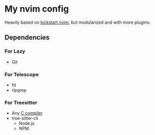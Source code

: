 # My nvim config
Heavily based on [kickstart.nvim](https://github.com/nvim-lua/kickstart.nvim), but modularized and with more plugins.

## Dependencies
### For Lazy
- Git
### For Telescope
- fd
- ripgrep
### For Treesitter
- Any [C compiler](https://winlibs.com)
- tree-sitter-cli
  - Node.js
  - NPM
